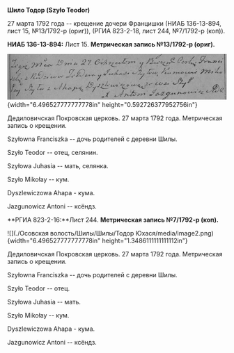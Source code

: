 **Шило Тодор (Szyło Teodor)**

27 марта 1792 года -- крещение дочери Францишки (НИАБ 136-13-894, лист
15, №13/1792-р (ориг)), (РГИА 823-2-18, лист 244, №7/1792-р (коп)).

**НИАБ 136-13-894:** Лист 15. **Метрическая запись №13/1792-р (ориг).**

![](./media/f9e52e6f3d1ba6f7cfb1454564bdfaeed21048c6.png){width="6.496527777777778in"
height="0.592726377952756in"}

Дедиловичская Покровская церковь. 27 марта 1792 года. Метрическая запись
о крещении.

Szyłowna Franciszka -- дочь родителей с деревни Шилы.

Szyło Teodor -- отец, селянин.

Szyłowa Juhasia -- мать, селянка.

Szyło Mikołay -- кум.

Dyszlewiczowa Ahapa - кума.

Jazgunowicz Antoni -- ксёндз.

**РГИА 823-2-16:**Лист 244. **Метрическая запись №7/1792-р (коп).**

![](./Осовская волость/Шилы/Шилы/Тодор Юхася/media/image2.png){width="6.496527777777778in"
height="1.3486111111111112in"}

Дедиловичская Покровская церковь. 27 марта 1792 года. Метрическая запись
о крещении.

Szyłowna Franciszka -- дочь родителей с деревни Шилы.

Szyło Teodor -- отец.

Szyłowa Juhasia -- мать.

Szyło Mikołay -- кум.

Dyszlewiczowa Ahapa - кума.

Jazgunowicz Antoni -- ксёндз.
